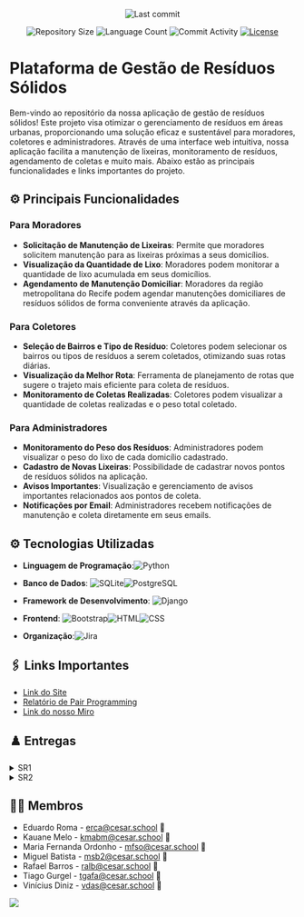 
<p align="center">
  <img
    src="https://img.shields.io/github/last-commit/MigueldsBatista/conecta-cesar"
    alt="Last commit"
  />
</p>

<p align="center">
  <img
    src="https://img.shields.io/github/repo-size/MigueldsBatista/Rec-Tech"
    alt="Repository Size"
  />
  <img
    src="https://img.shields.io/github/languages/count/MigueldsBatista/Rec-Tech"
    alt="Language Count"
  />
  <img
    src="https://img.shields.io/github/commit-activity/t/MigueldsBatista/Rec-Tech"
    alt="Commit Activity"
  />
  <a href="LICENSE"
    ><img
      src="https://img.shields.io/github/license/MigueldsBatista/Rec-Tech"
      alt="License"
  /></a>
</p>

# Plataforma de Gestão de Resíduos Sólidos

Bem-vindo ao repositório da nossa aplicação de gestão de resíduos sólidos! Este projeto visa otimizar o gerenciamento de resíduos em áreas urbanas, proporcionando uma solução eficaz e sustentável para moradores, coletores e administradores. Através de uma interface web intuitiva, nossa aplicação facilita a manutenção de lixeiras, monitoramento de resíduos, agendamento de coletas e muito mais. Abaixo estão as principais funcionalidades e links importantes do projeto.

## ⚙️ Principais Funcionalidades

### Para Moradores
- **Solicitação de Manutenção de Lixeiras**: Permite que moradores solicitem manutenção para as lixeiras próximas a seus domicílios.
- **Visualização da Quantidade de Lixo**: Moradores podem monitorar a quantidade de lixo acumulada em seus domicílios.
- **Agendamento de Manutenção Domiciliar**: Moradores da região metropolitana do Recife podem agendar manutenções domiciliares de resíduos sólidos de forma conveniente através da aplicação.

### Para Coletores
- **Seleção de Bairros e Tipo de Resíduo**: Coletores podem selecionar os bairros ou tipos de resíduos a serem coletados, otimizando suas rotas diárias.
- **Visualização da Melhor Rota**: Ferramenta de planejamento de rotas que sugere o trajeto mais eficiente para coleta de resíduos.
- **Monitoramento de Coletas Realizadas**: Coletores podem visualizar a quantidade de coletas realizadas e o peso total coletado.

### Para Administradores
- **Monitoramento do Peso dos Resíduos**: Administradores podem visualizar o peso do lixo de cada domicílio cadastrado.
- **Cadastro de Novas Lixeiras**: Possibilidade de cadastrar novos pontos de resíduos sólidos na aplicação.
- **Avisos Importantes**: Visualização e gerenciamento de avisos importantes relacionados aos pontos de coleta.
- **Notificações por Email**: Administradores recebem notificações de manutenção e coleta diretamente em seus emails.

## ⚙ Tecnologias Utilizadas

- **Linguagem de Programação**:![Python](https://img.shields.io/badge/Python-3776AB?style=for-the-badge&logo=python&logoColor=white)



- **Banco de Dados**: ![SQLite](https://img.shields.io/badge/SQLite-003B57?style=for-the-badge&logo=sqlite&logoColor=white)![PostgreSQL](https://img.shields.io/badge/PostgreSQL-336791?style=for-the-badge&logo=postgresql&logoColor=white)


- **Framework de Desenvolvimento**: ![Django](https://img.shields.io/badge/Django-092E20?style=for-the-badge&logo=django&logoColor=white)

- **Frontend**: ![Bootstrap](https://img.shields.io/badge/Bootstrap-7952B3?style=for-the-badge&logo=bootstrap&logoColor=white)![HTML](https://img.shields.io/badge/HTML5-E34F26?style=for-the-badge&logo=html5&logoColor=white)![CSS](https://img.shields.io/badge/CSS3-1572B6?style=for-the-badge&logo=css3&logoColor=white)

- **Organização**:![Jira](https://img.shields.io/badge/Jira-0052CC?style=for-the-badge&logo=jira&logoColor=white)


## 🖇️ Links Importantes

- [Link do Site](https://rec-tech.azurewebsites.net/login/)
- [Relatório de Pair Programming](https://docs.google.com/document/d/1OPxina02W3SsS_ip94wldSsZ5e1cSyig4VLWCAaXy0I/edit?usp=sharing)
- [Link do nosso Miro](https://miro.com/app/board/uXjVNnYqUvs=/?share_link_id=733107696943)

## ♟️ Entregas

<details>
<summary>SR1</summary>
<ul>
  <li>
    <a href="https://github.com/MigueldsBatista/Rec-Tech/blob/main/Diagrama%20Rec-Tech">Diagrama de Atividades</a>
  </li>
  <li>
    <a href="https://www.figma.com/file/3p1WqK2tPZbuOeAHF0nyrV/G5?type=design&node-id=12-82&mode=design&t=sHjEHd3tyCpjLTf5-0">Protótipo de Baixa Fidelidade</a>
  </li>
  <li>
    <a href="https://youtu.be/ZPDNafSxDCE">Screencast Wireframe</a>
  </li>
  <li>
    <a href="https://youtu.be/mOC6_9p8hqs">Screencast Deployment</a>
  </li>
</ul>
</details>

<details>
<summary>SR2</summary>
<ul>
  <li>
    <a href="https://github.com/MigueldsBatista/Rec-Tech/blob/main/Diagrama%20Rec-Tech">Diagrama de Atividades</a>
  </li>
  <li>
    <a href="https://docs.google.com/document/d/1OPxina02W3SsS_ip94wldSsZ5e1cSyig4VLWCAaXy0I/edit?usp=sharing">Relatório de Programação em Par</a>
  </li>
  <li>
    <a href="https://www.figma.com/design/3p1WqK2tPZbuOeAHF0nyrV/G5?node-id=361-541&t=fu7SRq64kTerCE9c-0">Protótipo de Média Fidelidade</a>
  </li>
  <li>
    <a href="https://youtu.be/ylsRkMKAe3I">Screencast Protótipo de média</a>
  </li>
  <li>
    <a href="https://youtu.be/jAhIu5defig">Screencast Testes</a>
  </li>
  <li>
    <a href="https://youtu.be/4nb0235yI1w">Screencast Uso do Sistema</a>
  </li>

    <a href="https://youtu.be/99X_G4e0rmU">Screencast Pipeline CI</a>
  </li>
  <li>
    <a href="https://rec-tech.azurewebsites.net/admin_app/home/">Link do site</a> (nomes de usuários para login "admin", "coletor", "cliente". Todas as senhas são 123)
  </li>

<li>
<a href="Mídia/backlog sr2.png">Backlog da sprint</a>
</li>
</ul>


</details>

## 👩‍💻 Membros

- Eduardo Roma - erca@cesar.school 📩
- Kauane Melo - kmabm@cesar.school 📩
- Maria Fernanda Ordonho - mfso@cesar.school 📩
- Miguel Batista - msb2@cesar.school 📩
- Rafael Barros - ralb@cesar.school 📩
- Tiago Gurgel - tgafa@cesar.school 📩
- Vinícius Diniz - vdas@cesar.school 📩

<a href="https://github.com/MigueldsBatista/Rec-Tech/graphs/contributors">
  <img src="https://contrib.rocks/image?repo=MigueldsBatista/Rec-Tech" />
</a>
